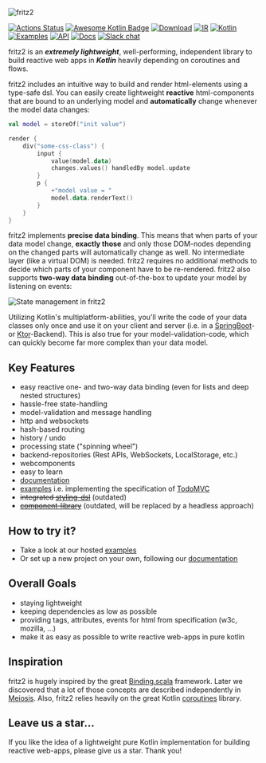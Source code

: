 ![fritz2](https://www.fritz2.dev/images/fritz2_logo_grey.png)

[![Actions Status](https://github.com/jwstegemann/fritz2/workflows/build/badge.svg)](https://github.com/jwstegemann/fritz2/actions)
[![Awesome Kotlin Badge](https://kotlin.link/awesome-kotlin.svg)](https://github.com/KotlinBy/awesome-kotlin)
[![Download](https://img.shields.io/maven-central/v/dev.fritz2/core)](https://search.maven.org/search?q=g:dev.fritz2)
[![IR](https://img.shields.io/badge/Kotlin%2FJS-IR%20supported-yellow)](https://kotl.in/jsirsupported)
[![Kotlin](https://img.shields.io/badge/kotlin-1.6-blue.svg?logo=kotlin)](http://kotlinlang.org)
[![Examples](https://img.shields.io/badge/examples-showcase-yellow)](https://www.fritz2.dev/examples.html)
[![API](https://img.shields.io/badge/API-dokka-green)](https://api.fritz2.dev)
[![Docs](https://img.shields.io/badge/docs-online-violet)](https://docs.fritz2.dev)
[![Slack chat](https://img.shields.io/badge/kotlinlang-%23fritz2-B37700?logo=slack)](https://kotlinlang.slack.com/messages/fritz2)

fritz2 is an ***extremely lightweight***, well-performing, independent library to build 
reactive web apps in ***Kotlin*** heavily depending on coroutines and flows.

fritz2 includes an intuitive way to build and render html-elements using a type-safe dsl. 
You can easily create lightweight **reactive** html-components that are bound to an underlying model 
and **automatically** change whenever the model data changes:

```kotlin
val model = storeOf("init value")

render {
    div("some-css-class") {
        input {
            value(model.data)
            changes.values() handledBy model.update 
        }
        p {
            +"model value = "
            model.data.renderText()
        }
    }
}
```

fritz2 implements **precise data binding**. This means that when parts of your data model change, 
**exactly those** and only those DOM-nodes depending on the changed parts will automatically change as well. 
No intermediate layer (like a virtual DOM) is needed. fritz2 requires no additional methods to decide 
which parts of your component have to be re-rendered. 
fritz2 also supports **two-way data binding** out-of-the-box to update your model by listening on events:

![State management in fritz2](https://docs.fritz2.dev/images/fritz2_state_management.png)

Utilizing Kotlin's multiplatform-abilities, you'll write the code of your data classes only once and use 
it on your client and server (i.e. in a [SpringBoot](https://github.com/jamowei/fritz2-spring-todomvc)- or 
[Ktor](https://github.com/jamowei/fritz2-ktor-todomvc)-Backend). 
This is also true for your model-validation-code, which can quickly become far more complex than your data model.

## Key Features

- easy reactive one- and two-way data binding (even for lists and deep nested structures)
- hassle-free state-handling
- model-validation and message handling
- http and websockets
- hash-based routing
- history / undo
- processing state ("spinning wheel")
- backend-repositories (Rest APIs, WebSockets, LocalStorage, etc.)
- webcomponents
- easy to learn
- [documentation](https://docs.fritz2.dev)
- [examples](https://www.fritz2.dev/examples.html) i.e. implementing the specification of [TodoMVC](http://todomvc.com/)
- ~~integrated [styling-dsl](https://docs.fritz2.dev/StylingDSL.html)~~ (outdated)
- ~~[component-library](https://dev.fritz2.headless.components.fritz2.dev)~~ (outdated, will be replaced by a headless approach)


## How to try it?

* Take a look at our hosted [examples](https://www.fritz2.dev/examples.html)
* Or set up a new project on your own, following our [documentation](https://docs.fritz2.dev/ProjectSetup.html)

## Overall Goals

- staying lightweight
- keeping dependencies as low as possible
- providing tags, attributes, events for html from specification (w3c, mozilla, ...)
- make it as easy as possible to write reactive web-apps in pure kotlin

## Inspiration

fritz2 is hugely inspired by the great [Binding.scala](https://github.com/ThoughtWorksInc/Binding.scala) framework. 
Later we discovered that a lot of those concepts are described independently in [Meiosis](https://meiosis.js.org/).
Also, fritz2 relies heavily on the great Kotlin [coroutines](https://github.com/Kotlin/kotlinx.coroutines) library.

## Leave us a star...

If you like the idea of a lightweight pure Kotlin implementation for building reactive web-apps, 
please give us a star. Thank you!
